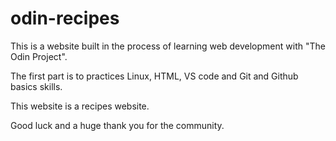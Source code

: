 # odin-recipes
This is a website built in the process of learning web development with "The Odin Project".

The first part is to practices Linux, HTML, VS code and Git and Github basics skills.

This website is a recipes website.


Good luck and a huge thank you for the community.